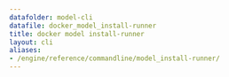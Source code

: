```yaml
---
datafolder: model-cli
datafile: docker_model_install-runner
title: docker model install-runner
layout: cli
aliases:
- /engine/reference/commandline/model_install-runner/
---
```


<!--
This page is automatically generated from Docker's source code. If you want to
suggest a change to the text that appears here, open a ticket or pull request
in the source repository on GitHub:

https://github.com/docker/model-cli
-->
